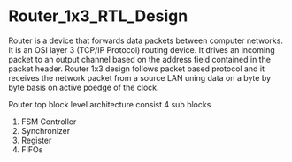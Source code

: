 # Router_1x3_RTL_Design
Router is a device that forwards data packets between computer networks. It is an OSI layer 3 (TCP/IP Protocol) routing device. It drives an incoming packet to an output channel based on the address field contained in the packet header.
Router 1x3 design follows packet based protocol and it receives the network packet from a source LAN uning data on a byte by byte basis on active poedge of the clock.

Router top block level architecture consist 4 sub blocks
1. FSM Controller
2. Synchronizer
3. Register
4. FIFOs
